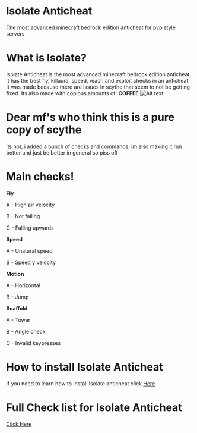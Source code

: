 # Isolate Anticheat
The most advanced minecraft bedrock edition anticheat for pvp style servers

# What is Isolate?
Isolate Anticheat is the most advanced minecraft bedrock edition anticheat, it has the best fly, killaura, speed, reach and exploit checks in an anticheat. It was made because there are issues in scythe that seem to not be getting fixed.
Its also made with copious amounts of:
**COFFEE**
![Alt text](https://github.com/gNewl/Isolate-Anticheat/blob/main/image.png?raw=true)


# Dear mf's who think this is a pure copy of scythe
its not, i added a bunch of checks and commands, im also making it run better and just be better in general so piss off


# Main checks!
__**Fly**__

A - High air velocity

B - Not falling

C - Falling upwards


**__Speed__**

A - Unatural speed

B - Speed y velocity

**Motion**

A - Horizontal

B - Jump

**Scaffold**

A - Tower

B - Angle check

C - Invalid keypresses


# How to install Isolate Anticheat
If you need to learn how to install isolate anticheat click [Here](https://github.com/Dream23322/Isolate-Anticheat/blob/main/hti.md)


# Full Check list for Isolate Anticheat
[Click Here](https://github.com/Dream23322/Isolate-Anticheat/blob/main/checklist.md)

